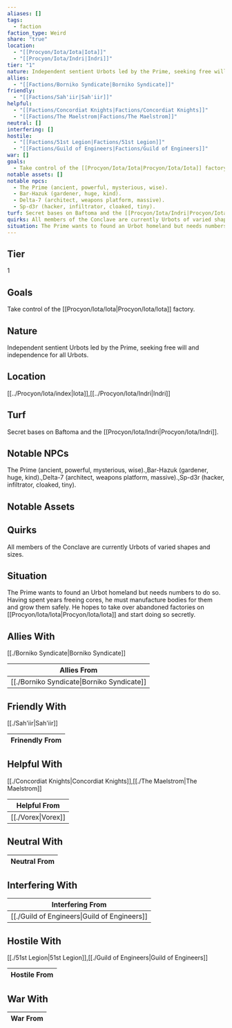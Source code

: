 ```yaml
---
aliases: []
tags:
  - faction
faction_type: Weird
share: "true"
location:
  - "[[Procyon/Iota/Iota|Iota]]"
  - "[[Procyon/Iota/Indri|Indri]]"
tier: "1"
nature: Independent sentient Urbots led by the Prime, seeking free will and independence for all Urbots.
allies:
  - "[[Factions/Borniko Syndicate|Borniko Syndicate]]"
friendly:
  - "[[Factions/Sah'iir|Sah'iir]]"
helpful:
  - "[[Factions/Concordiat Knights|Factions/Concordiat Knights]]"
  - "[[Factions/The Maelstrom|Factions/The Maelstrom]]"
neutral: []
interfering: []
hostile:
  - "[[Factions/51st Legion|Factions/51st Legion]]"
  - "[[Factions/Guild of Engineers|Factions/Guild of Engineers]]"
war: []
goals:
  - Take control of the [[Procyon/Iota/Iota|Procyon/Iota/Iota]] factory.
notable assets: []
notable npcs:
  - The Prime (ancient, powerful, mysterious, wise).
  - Bar-Hazuk (gardener, huge, kind).
  - Delta-7 (architect, weapons platform, massive).
  - Sp-d3r (hacker, infiltrator, cloaked, tiny).
turf: Secret bases on Baftoma and the [[Procyon/Iota/Indri|Procyon/Iota/Indri]].
quirks: All members of the Conclave are currently Urbots of varied shapes and sizes.
situation: The Prime wants to found an Urbot homeland but needs numbers to do so. Having spent years freeing cores, he must manufacture bodies for them and grow them safely. He hopes to take over abandoned factories on [[Procyon/Iota/Iota|Procyon/Iota/Iota]] and start doing so secretly.
---
```

## Tier

1

## Goals

Take control of the [[Procyon/Iota/Iota|Procyon/Iota/Iota]] factory.

## Nature

Independent sentient Urbots led by the Prime, seeking free will and independence for all Urbots.

## Location

[[../Procyon/Iota/index|Iota]],[[../Procyon/Iota/Indri|Indri]]

## Turf

Secret bases on Baftoma and the [[Procyon/Iota/Indri|Procyon/Iota/Indri]].

## Notable NPCs

The Prime (ancient, powerful, mysterious, wise).,Bar-Hazuk (gardener, huge, kind).,Delta-7 (architect, weapons platform, massive).,Sp-d3r (hacker, infiltrator, cloaked, tiny).

## Notable Assets



## Quirks

All members of the Conclave are currently Urbots of varied shapes and sizes.

## Situation

The Prime wants to found an Urbot homeland but needs numbers to do so. Having spent years freeing cores, he must manufacture bodies for them and grow them safely. He hopes to take over abandoned factories on [[Procyon/Iota/Iota|Procyon/Iota/Iota]] and start doing so secretly.

## Allies With

[[./Borniko Syndicate|Borniko Syndicate]]

| Allies From                                          |
| ---------------------------------------------------- |
| [[./Borniko Syndicate\|Borniko Syndicate]] |


## Friendly With

[[./Sah'iir|Sah'iir]]

| Frinendly From |
| -------------- |


## Helpful With

[[./Concordiat Knights|Concordiat Knights]],[[./The Maelstrom|The Maelstrom]]

| Helpful From                 |
| ---------------------------- |
| [[./Vorex\|Vorex]] |


## Neutral With




| Neutral From |
| ------------ |



## Interfering With




| Interfering From                                       |
| ------------------------------------------------------ |
| [[./Guild of Engineers\|Guild of Engineers]] |



## Hostile With

[[./51st Legion|51st Legion]],[[./Guild of Engineers|Guild of Engineers]]


| Hostile From |
| ------------ |



## War With



| War From |
| -------- |

